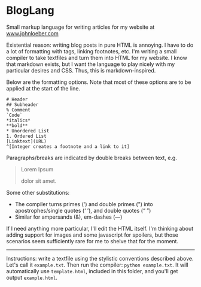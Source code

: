 # BlogLang
Small markup language for writing articles for my website at www.johnloeber.com

Existential reason: writing blog posts in pure HTML is annoying. I have to do a lot of formatting with tags, linking footnotes, etc. I'm writing a small compiler to take textfiles and turn them into HTML for my website.
I know that markdown exists, but I want the language to play nicely with my particular desires and CSS. Thus, this is markdown-inspired.

Below are the formatting options. Note that most of these options are to be applied at the start of the line.
```
# Header
## Subheader  
% Comment  
`Code`  
*italics*  
**bold**  
* Unordered List  
1. Ordered List   
[Linktext](URL)   
^[Integer creates a footnote and a link to it]  
```

Paragraphs/breaks are indicated by double breaks between text, e.g.
> Lorem Ipsum
>
> dolor sit amet.

Some other substitutions:
* The compiler turns primes (') and double primes (") into apostrophes/single quotes (&lsquo; &rsquo;), and double quotes (&ldquo; &rdquo;)
* Similar for ampersands (&amp;), em-dashes (&mdash;)

If I need anything more particular, I'll edit the HTML itself. I'm thinking about adding support for images and some javascript for spoilers, but those scenarios seem sufficiently rare for me to shelve that for the moment.

-----

Instructions: write a textfile using the stylistic conventions described above. Let's call it `example.txt`.  Then run the compiler: `python example.txt`. It will automatically use `template.html`, included in this folder, and you'll get output `example.html`. 
